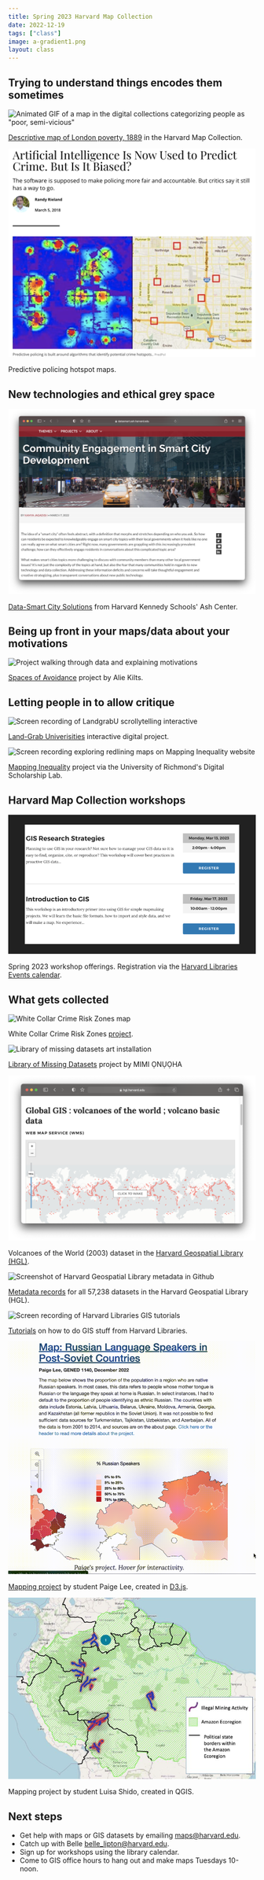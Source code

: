 ```yaml
---
title: Spring 2023 Harvard Map Collection 
date: 2022-12-19
tags: ["class"]
image: a-gradient1.png
layout: class
---
```


## Trying to understand things encodes them sometimes

![Animated GIF of a map in the digital collections categorizing people as "poor, semi-vicious"](../../../media/poverty-map.gif)
<figcaption class="append"><a href="https://iiif.lib.harvard.edu/manifests/view/ids:7614908">Descriptive map of London poverty, 1889</a> in the Harvard Map Collection.</figcaption>

![Map showing predictive policing crime hotspots](../../../media/predictive-policing.png)
<figcaption class="append">Predictive policing hotspot maps.</figcaption>

## New technologies and ethical grey space

![Screenshot from Ash Center on Smart Cities and trust building](../../../media/ash-data-smart.png)
<figcaption class="append"><a href="https://datasmart.ash.harvard.edu/community-engagement-smart-city-development">Data-Smart City Solutions</a> from Harvard Kennedy Schools' Ash Center.</figcaption>

## Being up front in your maps/data about your motivations

![Project walking through data and explaining motivations](../../../media/spaces-of-avoidance.gif)
<figcaption class="append"><a href="https://due-parsons.github.io/methods3-fall2018/projects/spaces-of-avoidance-mapping-the-bodies-in-public-space/">Spaces of Avoidance</a> project by Alie Kilts.</figcaption>

## Letting people in to allow critique

![Screen recording of LandgrabU scrollytelling interactive](../../../media/landgrabu.gif)
<figcaption class="append"><a href="https://www.landgrabu.org/">Land-Grab Univerisities</a> interactive digital project.</figcaption>

![Screen recording exploring redlining maps on Mapping Inequality website](../../../media/mapping-inequality.gif)
<figcaption class="append"><a href="https://dsl.richmond.edu/panorama/redlining/#loc=5/39.1/-94.58">Mapping Inequality</a> project via the University of Richmond's Digital Scholarship Lab.</figcaption>

## Harvard Map Collection workshops


![Screencapture of GIS Research Strategies workshop listing in library events calendar](../../../media/GIS-RS-events.png)
<figcaption class="append">Spring 2023 workshop offerings. Registration via the <a href="https://libcal.library.harvard.edu/calendar/main?t=d&q=gis&cid=15049&cal=15049&inc=0">Harvard Libraries Events calendar</a>. </figcaption>


## What gets collected 

![White Collar Crime Risk Zones map](../../../media/white-collar-crime.png)
<figcaption class="append">White Collar Crime Risk Zones <a href="https://whitecollar.thenewinquiry.com/#drt2yzp"> project</a>. </figcaption>

![Library of missing datasets art installation](../../../media/onuoha.gif)
<figcaption class="append"><a href="https://mimionuoha.com/the-library-of-missing-datasets">Library of Missing Datasets</a> project by MIMI ỌNỤỌHA</figcaption>

![Screenshot of Harvard Geospatial Library](../../../media/volcanoes.png)
<figcaption class="append">Volcanoes of the World (2003) dataset in the <a href="https://library.harvard.edu/services-tools/harvard-geospatial-library">Harvard Geospatial Library (HGL)</a>.</figcaption>

![Screenshot of Harvard Geospatial Library metadata in Github](../../../media/hgl-metadata.gif)
<figcaption class="append"><a href="https://github.com/harvard-library/harvard-geodata/tree/main/json">Metadata records</a> for all 57,238 datasets in the Harvard Geospatial Library (HGL).</figcaption>

![Screen recording of Harvard Libraries GIS tutorials](../../../media/yo-tutorials.gif)
<figcaption class="append"><a href="https://mapping.share.library.harvard.edu/">Tutorials</a> on how to do GIS stuff from Harvard Libraries.</figcaption>

![Screen recording of student Paige Lee's data visualization in D3.js](../../../media/paige.gif)
<figcaption class="append"><a href="https://mapping.share.library.harvard.edu/posts/russian-language/">Mapping project</a> by student Paige Lee, created in <a href="https://d3js.org/">D3.js</a>.</figcaption>

![Map of South America showing illegal mining activity](../../../media/illegal-mining.png)
<figcaption class="append">Mapping project by student Luisa Shido, created in QGIS.</figcaption>

## Next steps
- Get help with maps or GIS datasets by emailing maps@harvard.edu.
- Catch up with Belle belle_lipton@harvard.edu.
- Sign up for workshops using the library calendar.
- Come to GIS office hours to hang out and make maps Tuesdays 10-noon.

